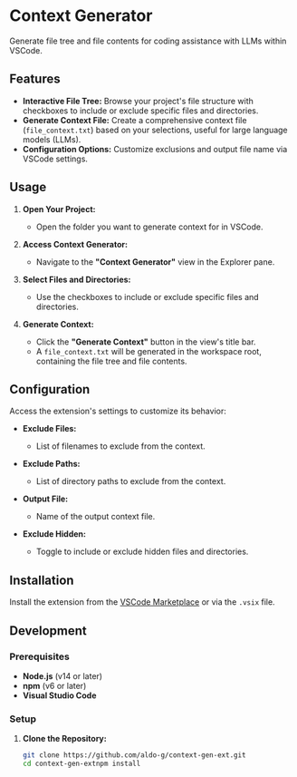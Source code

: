 # Context Generator

Generate file tree and file contents for coding assistance with LLMs within VSCode.

## Features

- **Interactive File Tree:** Browse your project's file structure with checkboxes to include or exclude specific files and directories.
- **Generate Context File:** Create a comprehensive context file (`file_context.txt`) based on your selections, useful for large language models (LLMs).
- **Configuration Options:** Customize exclusions and output file name via VSCode settings.

## Usage

1. **Open Your Project:**
   - Open the folder you want to generate context for in VSCode.

2. **Access Context Generator:**
   - Navigate to the **"Context Generator"** view in the Explorer pane.

3. **Select Files and Directories:**
   - Use the checkboxes to include or exclude specific files and directories.

4. **Generate Context:**
   - Click the **"Generate Context"** button in the view's title bar.
   - A `file_context.txt` will be generated in the workspace root, containing the file tree and file contents.

## Configuration

Access the extension's settings to customize its behavior:

- **Exclude Files:**
  - List of filenames to exclude from the context.
  
- **Exclude Paths:**
  - List of directory paths to exclude from the context.
  
- **Output File:**
  - Name of the output context file.
  
- **Exclude Hidden:**
  - Toggle to include or exclude hidden files and directories.

## Installation

Install the extension from the [VSCode Marketplace](https://marketplace.visualstudio.com/vscode) or via the `.vsix` file.

## Development

### Prerequisites

- **Node.js** (v14 or later)
- **npm** (v6 or later)
- **Visual Studio Code**

### Setup

1. **Clone the Repository:**
   ```bash
   git clone https://github.com/aldo-g/context-gen-ext.git
   cd context-gen-extnpm install